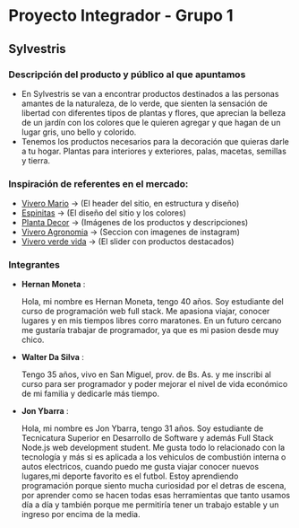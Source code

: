 # Proyecto Integrador - Grupo 1
## **Sylvestris**
### **Descripción del producto y público al que apuntamos**

- En Sylvestris se van a encontrar productos destinados a las personas amantes de la naturaleza, de lo verde, que sienten la sensación de libertad con diferentes tipos de plantas y flores, que aprecian la belleza de un jardín con los colores que le quieren agregar y que hagan de un lugar gris, uno bello y colorido.
- Tenemos los productos necesarios para la decoración que quieras darle a tu hogar. Plantas para interiores y exteriores, palas, macetas, semillas y tierra.

### **Inspiración de referentes en el mercado:**
- [Vivero Mario](https://tienda.viveromario.com.ar/) -> (El header del sitio, en estructura y diseño)
- [Espinitas](https://hernan0066.wixsite.com/my-site-3) -> (El diseño del sitio y los colores)
- [Planta Decor](https://plantadecor.com/) -> (Imágenes de los productos y descripciones)
- [Vivero Agronomia](https://viveroagronomia.com.ar/) -> (Seccion con imagenes de instagram)
- [Vivero verde vida](https://viveroverdevida.com.ar/) -> (El slider con productos destacados)
### **Integrantes**
- **Hernan Moneta** :
  
  Hola, mi nombre es Hernan Moneta, tengo 40 años. Soy estudiante del curso de programación web full stack. Me apasiona viajar, conocer lugares y en mis tiempos libres corro maratones. En un futuro cercano me gustaría trabajar de programador, ya que es mi pasion desde muy chico.

- **Walter Da Silva** :

  Tengo 35 años, vivo en San Miguel, prov. de Bs. As. y me inscribi al curso para ser programador y poder mejorar el nivel de vida económico de mi familia y dedicarle más tiempo.

- **Jon Ybarra** :
  
  Hola, mi nombre es Jon Ybarra, tengo 31 años. Soy estudiante de Tecnicatura Superior en Desarrollo de Software y además Full Stack Node.js web development student.
  Me gusta todo lo relacionado con la tecnología y más si es aplicada a los vehiculos de combustión interna o autos electricos, cuando puedo me gusta viajar conocer nuevos lugares,mi deporte favorito es el futbol.
  Estoy aprendiendo programación porque siento mucha curiosidad por el detras de escena, por aprender como se hacen todas esas herramientas que tanto usamos día a día y también porque me permitiría tener un trabajo estable y un ingreso por encima de la media.